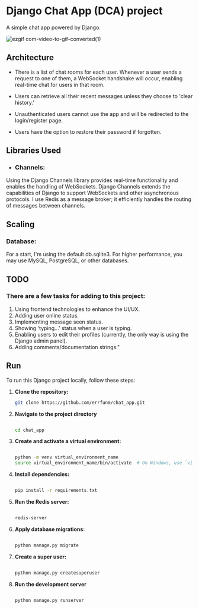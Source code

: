 # Django Chat App (DCA) project

A simple chat app powered by Django.


![ezgif com-video-to-gif-converted(1)](https://github.com/errfunm/chat_app/assets/53046898/0ef8438a-735c-40b3-9abb-5d14ebdd85f0)

## Architecture
- There is a list of chat rooms for each user. Whenever a user sends a request to one of them, a WebSocket handshake will occur, enabling real-time chat for users in that room.

- Users can retrieve all their recent messages unless they choose to 'clear history.'

- Unauthenticated users cannot use the app and will be redirected to the login/register page.

- Users have the option to restore their password if forgotten.

## Libraries Used

 - ###  Channels:
Using the Django Channels library provides real-time functionality and enables the handling of WebSockets. Django Channels extends the capabilities of Django to support WebSockets and other asynchronous protocols. I use Redis as a message broker; it efficiently handles the routing of messages between channels.

## Scaling
### Database:
For a start, I'm using the default db.sqlite3. For higher performance, you may use MySQL, PostgreSQL, or other databases.

## TODO

### There are a few tasks for adding to this project:
  1. Using frontend technologies to enhance the UI/UX.
  2. Adding user online status.
  3. Implementing message seen status.
  4. Showing 'typing...' status when a user is typing.
  5. Enabling users to edit their profiles (currently, the only way is using the Django admin panel).
  6. Adding comments/documentation strings."

## Run

To run this Django project locally, follow these steps:

1. **Clone the repository:**
   
   ```bash
   git clone https://github.com/errfunm/chat_app.git
   ```
   
3. **Navigate to the project directory**

   ```bash
   
   cd chat_app
   
   ```
   
4. **Create and activate a virtual environment:**
 
   ```bash
   
   python -m venv virtual_environment_name
   source virtual_environment_name/bin/activate  # On Windows, use `virtual_environment_name\Scripts\activate`
   
   ```

5. **Install dependencies:**

   ```bash
   
   pip install -r requirements.txt
   
   ```

6. **Run the Redis server:**

   ```bash
   
   redis-server
   
   ```

7. **Apply database migrations:**

   ```bash
   
   python manage.py migrate
   
   ```

8. **Create a super user:**

   ```bash
   
   python manage.py createsuperuser
   
   ```

9. **Run the development server**

   ```bash
   
   python manage.py runserver
   
   ```
   
